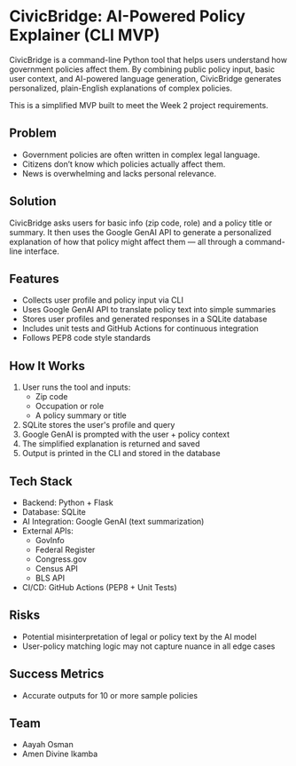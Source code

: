 # CivicBridge: AI-Powered Policy Explainer (CLI MVP)

CivicBridge is a command-line Python tool that helps users understand how government policies affect them. By combining public policy input, basic user context, and AI-powered language generation, CivicBridge generates personalized, plain-English explanations of complex policies.

This is a simplified MVP built to meet the Week 2 project requirements.

## Problem

- Government policies are often written in complex legal language.
- Citizens don’t know which policies actually affect them.
- News is overwhelming and lacks personal relevance.

## Solution

CivicBridge asks users for basic info (zip code, role) and a policy title or summary. It then uses the Google GenAI API to generate a personalized explanation of how that policy might affect them — all through a command-line interface.

## Features

- Collects user profile and policy input via CLI
- Uses Google GenAI API to translate policy text into simple summaries
- Stores user profiles and generated responses in a SQLite database
- Includes unit tests and GitHub Actions for continuous integration
- Follows PEP8 code style standards

## How It Works

1. User runs the tool and inputs:
   - Zip code
   - Occupation or role
   - A policy summary or title
2. SQLite stores the user's profile and query
3. Google GenAI is prompted with the user + policy context
4. The simplified explanation is returned and saved
5. Output is printed in the CLI and stored in the database

## Tech Stack

- Backend: Python + Flask
- Database: SQLite
- AI Integration: Google GenAI (text summarization)
- External APIs:
  - GovInfo
  - Federal Register
  - Congress.gov
  - Census API
  - BLS API
- CI/CD: GitHub Actions (PEP8 + Unit Tests)

## Risks

- Potential misinterpretation of legal or policy text by the AI model
- User-policy matching logic may not capture nuance in all edge cases

## Success Metrics

- Accurate outputs for 10 or more sample policies

## Team

- Aayah Osman
- Amen Divine Ikamba